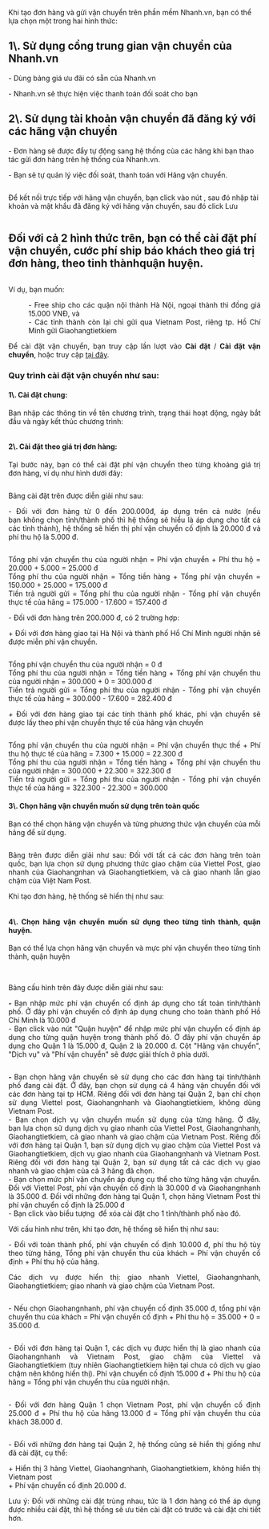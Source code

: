 <p>Khi tạo đơn h&agrave;ng v&agrave; gửi vận chuyển tr&ecirc;n phần mềm Nhanh.vn, bạn c&oacute; thể lựa chọn một trong hai h&igrave;nh thức:</p>

<h2>1\. Sử dụng cổng trung gian vận chuyển của Nhanh.vn</h2>

<p>- D&ugrave;ng bảng gi&aacute; ưu đ&atilde;i c&oacute; sẵn của Nhanh.vn</p>

<p>- Nhanh.vn&nbsp;sẽ thực hiện việc thanh to&aacute;n đối so&aacute;t cho bạn</p>

<h2>2\. Sử dụng t&agrave;i khoản vận chuyển đ&atilde; đăng k&yacute; với c&aacute;c h&atilde;ng vận chuyển</h2>

<p>- Đơn h&agrave;ng sẽ được đẩy tự động sang hệ thống của c&aacute;c h&atilde;ng khi bạn thao t&aacute;c gửi đơn h&agrave;ng tr&ecirc;n hệ thống của Nhanh.vn.</p>

<p>- Bạn sẽ tự quản l&yacute; việc đối so&aacute;t, thanh to&aacute;n với H&atilde;ng vận chuyển.</p>

<p><img alt="" src="https://cdn.nhanh.vn/cdn/manual/1/item/565/vc_new_1.png" /></p>

<p>Để kết nối trực tiếp với h&atilde;ng vận chuyển, bạn click v&agrave;o n&uacute;t&nbsp;<img alt="" src="https://cdn.nhanh.vn/cdn/manual/1/item/565/vc_new_2.png" />, sau đ&oacute; nhập t&agrave;i khoản v&agrave; mật khẩu đ&atilde; đăng k&yacute; với h&atilde;ng vận chuyển, sau đ&oacute; click Lưu</p>

<p><img alt="" src="https://cdn.nhanh.vn/cdn/manual/1/item/565/vc_new_3.png" /></p>

<h2>Đối với cả 2 h&igrave;nh thức tr&ecirc;n, bạn c&oacute; thể c&agrave;i đặt ph&iacute; vận chuyển, cước ph&iacute; ship b&aacute;o kh&aacute;ch theo gi&aacute; trị đơn h&agrave;ng, theo tỉnh th&agrave;nhquận huyện.</h2>

<p><img alt="" src="https://cdn.nhanh.vn/cdn/manual/1/item/565/vc_new_4.png" /></p>

<p style="text-align:justify;">V&iacute; dụ, bạn muốn:</p>

<p style="text-align:justify;margin-left:40px;">- Free ship cho c&aacute;c quận nội th&agrave;nh H&agrave; Nội, ngoại th&agrave;nh th&igrave; đồng gi&aacute; 15.000 VNĐ, v&agrave;<br />  
- C&aacute;c tỉnh th&agrave;nh c&ograve;n lại chỉ gửi qua Vietnam Post, ri&ecirc;ng tp. Hồ Ch&iacute; Minh gửi Giaohangtietkiem</p>

<p style="text-align:justify;">Để c&agrave;i đặt vận chuyển, bạn&nbsp;truy cập lần lượt&nbsp;v&agrave;o&nbsp;<strong>C&agrave;i đặt</strong>&nbsp;/&nbsp;<strong>C&agrave;i đặt vận chuyển</strong>, hoặc truy cập&nbsp;<a href="/store/setting/shipping" rel="noreferrer noopener" target="_blank">tại đ&acirc;y</a>.</p>

<h3 style="text-align:justify;">Quy tr&igrave;nh c&agrave;i đặt vận chuyển như sau:</h3>

<h4 style="text-align:justify;">1\. C&agrave;i đặt chung:</h4>

<p style="text-align:justify;">Bạn&nbsp;nhập c&aacute;c th&ocirc;ng tin về t&ecirc;n chương tr&igrave;nh, trạng th&aacute;i hoạt động, ng&agrave;y bắt đầu v&agrave; ng&agrave;y kết th&uacute;c chương tr&igrave;nh:</p>

<p style="text-align:center;"><img alt="" src="https://cdn.nhanh.vn/cdn/manual/1/item/404/screenshot_2.png" /></p>

<h4 style="text-align:justify;">2\. C&agrave;i đặt theo gi&aacute; trị đơn h&agrave;ng:</h4>

<p style="text-align:justify;">Tại bước n&agrave;y, bạn&nbsp;c&oacute; thể c&agrave;i đặt ph&iacute; vận chuyển theo từng khoảng gi&aacute; trị đơn h&agrave;ng, v&iacute; dụ như h&igrave;nh dưới đ&acirc;y:</p>

<p style="text-align:center;"><img alt="" src="https://cdn.nhanh.vn/cdn/manual/1/item/404/screenshot_4.png" /></p>

<p style="text-align:justify;">Bảng c&agrave;i đặt tr&ecirc;n&nbsp;được diễn giải&nbsp;như sau:</p>

<p style="text-align:justify;">- Đối với đơn h&agrave;ng từ 0 đến 200.000đ, &aacute;p dụng tr&ecirc;n cả nước (nếu bạn&nbsp;kh&ocirc;ng chọn tỉnh/th&agrave;nh phố th&igrave; hệ thống sẽ hiểu l&agrave; &aacute;p dụng cho tất cả c&aacute;c tỉnh th&agrave;nh), hệ thống sẽ hiển thị ph&iacute; vận chuyển cố định l&agrave; 20.000 đ&nbsp;v&agrave; ph&iacute; thu hộ l&agrave; 5.000 đ.</p>

<p style="text-align:center;"><img alt="" src="https://cdn.nhanh.vn/cdn/manual/1/item/404/screenshot_5.png" style="font-size:14px;" /></p>

<p style="text-align:justify;">Tổng ph&iacute; vận chuyển thu của người nhận&nbsp;= Ph&iacute; vận chuyển + Ph&iacute; thu hộ = 20.000 + 5.000 = 25.000 đ<br />  
Tổng ph&iacute; thu của người nhận&nbsp;= Tổng tiền h&agrave;ng + Tổng ph&iacute; vận chuyển = 150.000 + 25.000 = 175.000 đ<br />  
Tiền trả người gửi = Tổng ph&iacute; thu của người nhận - Tổng ph&iacute; vận chuyển thực tế của h&atilde;ng = 175.000 - 17.600 = 157.400 đ</p>

<p style="text-align:justify;">- Đối với đơn h&agrave;ng tr&ecirc;n 200.000&nbsp;đ, c&oacute; 2 trường hợp:</p>

<p style="text-align:justify;">+ Đối với đơn h&agrave;ng giao tại H&agrave; Nội v&agrave; th&agrave;nh phố Hồ Ch&iacute; Minh&nbsp;người nhận&nbsp;sẽ được miễn ph&iacute; vận chuyển.</p>

<p style="text-align:center;"><img alt="" src="https://cdn.nhanh.vn/cdn/manual/1/item/404/screenshot_6.png" /></p>

<p style="text-align:justify;">Tổng ph&iacute; vận chuyển thu của người nhận = 0 đ<br />  
Tổng ph&iacute; thu của người nhận = Tổng tiền h&agrave;ng + Tổng ph&iacute; vận chuyển thu của người nhận = 300.000 + 0 = 300.000 đ<br />  
Tiền trả người gửi = Tổng ph&iacute; thu của người nhận -&nbsp;Tổng ph&iacute; vận chuyển thực tế của h&atilde;ng = 300.000 - 17.600&nbsp;= 282.400 đ</p>

<p style="text-align:justify;"><em>+&nbsp;</em>Đối với đơn h&agrave;ng giao tại c&aacute;c t&iacute;nh th&agrave;nh phố kh&aacute;c, ph&iacute; vận chuyển sẽ được lấy theo ph&iacute; vận chuyển thực tế của h&atilde;ng vận chuyển</p>

<p style="text-align:center;"><img alt="" src="https://cdn.nhanh.vn/cdn/manual/1/item/404/screenshot_7.png" /></p>

<p style="text-align:justify;">Tổng ph&iacute; vận chuyển thu của người nhận = Ph&iacute; vận chuyển thực thế + Ph&iacute; thu hộ thực tế của h&atilde;ng = 7.300 + 15.000 = 22.300 đ<br />  
Tổng ph&iacute; thu của người nhận = Tổng tiền h&agrave;ng + Tổng ph&iacute; vận chuyển thu của người nhận = 300.000 + 22.300 = 322.300 đ<br />  
Tiền trả người gửi = Tổng ph&iacute; thu của người nhận -&nbsp;Tổng ph&iacute; vận chuyển thực tế của h&atilde;ng = 322.300 - 22.300 = 300.000</p>

<h4 style="text-align:justify;">3\. Chọn h&atilde;ng vận chuyển muốn sử dụng tr&ecirc;n to&agrave;n quốc</h4>

<p style="text-align:justify;">Bạn&nbsp;c&oacute; thể chọn h&atilde;ng vận chuyển v&agrave; từng phương thức vận chuyển của mỗi h&atilde;ng để sử dụng.</p>

<p><img alt="" src="https://cdn.nhanh.vn/cdn/manual/1/item/404/screenshot_8.png" /></p>

<p style="text-align:justify;">Bảng tr&ecirc;n được diễn giải như sau: Đối với tất cả c&aacute;c đơn h&agrave;ng tr&ecirc;n to&agrave;n quốc, bạn&nbsp;lựa chọn sử dụng phương thức giao chậm của Viettel Post, giao nhanh của Giaohangnhan v&agrave; Giaohangtietkiem, v&agrave; cả giao nhanh lẫn giao chậm của Việt Nam Post.</p>

<p style="text-align:justify;">Khi tạo đơn h&agrave;ng, hệ thống sẽ hiển thị như sau:</p>

<p style="text-align:center;"><img alt="" src="https://cdn.nhanh.vn/cdn/manual/1/item/404/screenshot_9.png" /></p>

<h4 style="text-align:justify;">4\. Chọn h&atilde;ng vận chuyển muốn sử dụng theo từng tỉnh th&agrave;nh, quận huyện.</h4>

<p style="text-align:justify;">Bạn c&oacute; thể lựa chọn h&atilde;ng vận chuyển v&agrave; mực ph&iacute; vận chuyển theo từng tỉnh th&agrave;nh, quận huyện</p>

<p style="text-align:center;"><img alt="" src="https://cdn.nhanh.vn/cdn/manual/1/item/404/screenshot_14.png" /></p>

<p style="text-align:justify;"><br />  
Bảng cấu h&igrave;nh tr&ecirc;n đ&acirc;y được diễn giải như sau:</p>

<p style="text-align:justify;"><strong>-&nbsp;</strong>Bạn&nbsp;nhập mức ph&iacute; vận chuyển cố định &aacute;p dụng cho tất to&agrave;n tỉnh/th&agrave;nh phố. Ở đ&acirc;y ph&iacute; vận chuyển cố định &aacute;p dụng chung cho to&agrave;n th&agrave;nh phố Hồ Ch&iacute; Minh&nbsp;l&agrave; 10.000 đ<br />  
- Bạn&nbsp;click v&agrave;o n&uacute;t &quot;Quận huyện&quot; để nhập mức ph&iacute; vận chuyển cố định &aacute;p dụng cho từng quận huyện trong th&agrave;nh phố đ&oacute;. Ở đ&acirc;y ph&iacute; vận chuyển &aacute;p dụng cho Quận 1 l&agrave; 15.000 đ, Quận 2 l&agrave; 20.000 đ. Cột &quot;H&atilde;ng vận chuyển&quot;, &quot;Dịch vụ&quot; v&agrave; &quot;Ph&iacute; vận chuyển&quot; sẽ được giải th&iacute;ch ở ph&iacute;a dưới.</p>

<p style="text-align:center;"><img alt="" src="https://cdn.nhanh.vn/cdn/manual/1/item/404/screenshot_12.png" /></p>

<p style="text-align:justify;"><b>-&nbsp;</b>Bạn&nbsp;chọn h&atilde;ng vận chuyển sẽ sử dụng cho c&aacute;c đơn h&agrave;ng tại tỉnh/th&agrave;nh phố đang c&agrave;i đặt. Ở đ&acirc;y, bạn chọn sử dụng cả 4 h&atilde;ng vận chuyển đối với c&aacute;c đơn h&agrave;ng tại tp HCM. Ri&ecirc;ng đối với đơn h&agrave;ng tại Quận 2, bạn&nbsp;chỉ chọn sử dụng Viettel post, Giaohangnhanh v&agrave; Giaohangtietkiem, kh&ocirc;ng d&ugrave;ng Vietnam Post.<br />  
-&nbsp;Bạn&nbsp;chọn dịch vụ vận chuyển muốn sử dụng của từng h&atilde;ng. Ở đ&acirc;y, bạn&nbsp;lựa chọn sử dụng dịch vụ giao nhanh của Viettel Post, Giaohangnhanh, Giaohangtietkiem, cả giao nhanh v&agrave; giao chậm&nbsp;của Vietnam Post. Ri&ecirc;ng đối với đơn h&agrave;ng tại Quận 1, bạn sử dụng dịch vụ giao chậm của Viettel Post v&agrave; Giaohangtietkiem, dịch vụ giao nhanh của Giaohangnhanh v&agrave; Vietnam Post. Ri&ecirc;ng đối với đơn h&agrave;ng tại Quận 2, bạn sử dụng tất cả c&aacute;c dịch vụ giao nhanh v&agrave; giao chậm của cả 3 h&atilde;ng đ&atilde; chọn.<br />  
-&nbsp;Bạn&nbsp;chọn mức ph&iacute; vận chuyển &aacute;p dụng cụ thể cho từng h&atilde;ng vận chuyển. Đối với Viettel Post, ph&iacute; vận chuyển cố định l&agrave; 30.000 đ v&agrave; Giaohangnhanh l&agrave; 35.000 đ. Đối với những đơn h&agrave;ng tại Quận 1, chọn h&atilde;ng Vietnam Post th&igrave; ph&iacute; vận chuyển cố định l&agrave; 25.000 đ<br />  
-&nbsp;Bạn&nbsp;click v&agrave;o biểu tượng&nbsp;<img alt="" src="https://cdn.nhanh.vn/cdn/manual/1/item/404/xoa1.png" />&nbsp;để x&oacute;a c&agrave;i đặt cho 1 tỉnh/th&agrave;nh phố n&agrave;o đ&oacute;.</p>

<p style="text-align:justify;">Với cấu h&igrave;nh như tr&ecirc;n, khi tạo đơn, hệ thống sẽ hiển thị như sau:</p>

<p style="text-align:justify;">- Đối với to&agrave;n th&agrave;nh phố, ph&iacute; vận chuyển cố định 10.000 đ, ph&iacute; thu hộ t&ugrave;y theo từng h&atilde;ng, Tổng ph&iacute; vận chuyển thu của kh&aacute;ch = Ph&iacute; vận chuyển cố định + Ph&iacute; thu hộ của h&atilde;ng.</p>

<p style="text-align:justify;">C&aacute;c dịch vụ được hiển thị: giao nhanh Viettel, Giaohangnhanh, Giaohangtietkiem; giao nhanh v&agrave; giao chậm của Vietnam Post.</p>

<p style="text-align:center;"><img alt="" src="https://cdn.nhanh.vn/cdn/manual/1/item/404/screenshot_15.png" /></p>

<p style="text-align:justify;">- Nếu chọn Giaohangnhanh, ph&iacute; vận chuyển cố định 35.000 đ, tổng ph&iacute; vận chuyển thu của kh&aacute;ch = Ph&iacute; vận chuyển cố định + Ph&iacute; thu hộ = 35.000 + 0 = 35.000 đ.</p>

<p style="text-align:center;"><img alt="" src="https://cdn.nhanh.vn/cdn/manual/1/item/404/screenshot_16.png" /></p>

<p style="text-align:justify;">- Đối với đơn h&agrave;ng tại Quận 1, c&aacute;c dịch vụ được hiển thị l&agrave; giao nhanh của Giaohangnhanh v&agrave; Vietnam Post, giao chậm của Viettel v&agrave; Giaohangtietkiem (tuy nhi&ecirc;n Giaohangtietkiem hiện tại chưa c&oacute; dịch vụ giao chậm n&ecirc;n kh&ocirc;ng hiển thị). Ph&iacute; vận chuyển cố định 15.000 đ + Ph&iacute; thu hộ của h&atilde;ng = Tổng ph&iacute; vận chuyển thu của người nhận.</p>

<p style="text-align:center;"><img alt="" src="https://cdn.nhanh.vn/cdn/manual/1/item/404/screenshot_17.png" /></p>

<p style="text-align:justify;">- Đối với đơn h&agrave;ng Quận 1 chọn Vietnam Post, ph&iacute; vận chuyển cố định 25.000 đ + Ph&iacute; thu hộ của h&atilde;ng 13.000 đ = Tổng ph&iacute; vận chuyển thu của kh&aacute;ch 38.000 đ.</p>

<p style="text-align:center;"><img alt="" src="https://cdn.nhanh.vn/cdn/manual/1/item/404/screenshot_18.png" /></p>

<p style="text-align:justify;">- Đối với những đơn h&agrave;ng tại Quận 2, hệ thống cũng sẽ hiển thị giống như đ&atilde; c&agrave;i đặt, cụ thể:</p>

<p style="text-align:justify;">+ Hiển thị 3 h&atilde;ng Viettel, Giaohangnhanh, Giaohangtietkiem, kh&ocirc;ng hiển thị Vietnam post<br />  
+ Ph&iacute; vận chuyển cố định 20.000 đ.</p>

<p style="text-align:justify;">Lưu &yacute;:&nbsp;Đối với những c&agrave;i đặt tr&ugrave;ng nhau, tức l&agrave; 1 đơn h&agrave;ng c&oacute; thể &aacute;p dụng được nhiều c&agrave;i đặt, th&igrave; hệ thống sẽ ưu ti&ecirc;n c&agrave;i đặt c&oacute; trước v&agrave; c&agrave;i đặt chi tiết hơn.</p>
